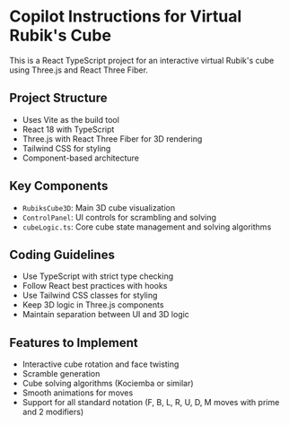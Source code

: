 # Copilot Instructions for Virtual Rubik's Cube

<!-- Use this file to provide workspace-specific custom instructions to Copilot. For more details, visit https://code.visualstudio.com/docs/copilot/copilot-customization#_use-a-githubcopilotinstructionsmd-file -->

This is a React TypeScript project for an interactive virtual Rubik's cube using Three.js and React Three Fiber.

## Project Structure

- Uses Vite as the build tool
- React 18 with TypeScript
- Three.js with React Three Fiber for 3D rendering
- Tailwind CSS for styling
- Component-based architecture

## Key Components

- `RubiksCube3D`: Main 3D cube visualization
- `ControlPanel`: UI controls for scrambling and solving
- `cubeLogic.ts`: Core cube state management and solving algorithms

## Coding Guidelines

- Use TypeScript with strict type checking
- Follow React best practices with hooks
- Use Tailwind CSS classes for styling
- Keep 3D logic in Three.js components
- Maintain separation between UI and 3D logic

## Features to Implement

- Interactive cube rotation and face twisting
- Scramble generation
- Cube solving algorithms (Kociemba or similar)
- Smooth animations for moves
- Support for all standard notation (F, B, L, R, U, D, M moves with prime and 2 modifiers)
